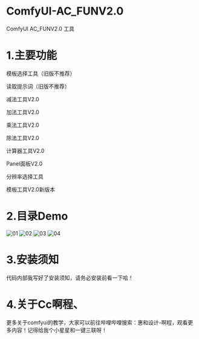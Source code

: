 # ComfyUI-AC_FUNV2.0
ComfyUI AC_FUNV2.0 工具
# 1.主要功能
模板选择工具（旧版不推荐）

读取提示词（旧版不推荐）

减法工具V2.0

加法工具V2.0

乘法工具V2.0

除法工具V2.0

计算器工具V2.0

Panel面板V2.0

分辨率选择工具

模板工具V2.0新版本

# 2.目录Demo
![01](https://github.com/A719689614/ComfyUI-AC_FUNV2.0/assets/142242136/823dfdb7-5520-4a71-b9fe-65dca4543653)
![02](https://github.com/A719689614/ComfyUI-AC_FUNV2.0/assets/142242136/8a9a8e61-ba0d-46c8-a891-09bd7776031d)
![03](https://github.com/A719689614/ComfyUI-AC_FUNV2.0/assets/142242136/14435448-2fad-47fe-b76d-552bdf0330c4)
![04](https://github.com/A719689614/ComfyUI-AC_FUNV2.0/assets/142242136/e317269a-30a5-4431-bc63-8ea481ad3c57)
# 3.安装须知
代码内部我写好了安装须知，请务必安装前看一下哈！
# 4.关于Cc啊程、
更多关于comfyui的教学，大家可以前往哔哩哔哩搜索：惠和设计-啊程，观看更多内容！记得给我个小星星和一键三联呀！




